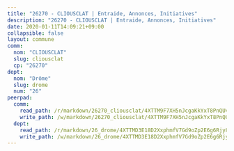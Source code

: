 ```yaml
---
title: "26270 - CLIOUSCLAT | Entraide, Annonces, Initiatives"
description: "26270 - CLIOUSCLAT | Entraide, Annonces, Initiatives"
date: 2020-01-11T14:09:21+09:00
collapsible: false
layout: commune
comm:
  nom: "CLIOUSCLAT"
  slug: cliousclat
  cp: "26270"
dept:
  nom: "Drôme"
  slug: drome
  num: "26"
peerpad:
  comm:
    read_path: /r/markdown/26270_cliousclat/4XTTM9F7XH5nJcgaKkYxT8PnQUvCNjhN7YKTJX3JM3MgdKJsv
    write_path: /w/markdown/26270_cliousclat/4XTTM9F7XH5nJcgaKkYxT8PnQUvCNjhN7YKTJX3JM3MgdKJsv-K3TgUofUudhwuNczWcHd5G94qBdQv6GwzpjgiQoNYs49F5z8Wo2At9meoBrnLV1PpG5A8bsHdL3WyCGdPiLeTwaFQZiZ8HarHvgB941KADtwkksZ1yTdH47ii2aEtgepf3F4bjHN
  dept:
    read_path: /r/markdown/26_drome/4XTTMD3E18D2XxphmfV7Gd9oZp2E6g6Rjy8yoyyuT4SyeeDZv
    write_path: /w/markdown/26_drome/4XTTMD3E18D2XxphmfV7Gd9oZp2E6g6Rjy8yoyyuT4SyeeDZv-K3TgUGX4nG6FnUgVjDeodHJBzD4Z7jTqAJwquijk1LCW8AWc9CAemuRZDQCZC8aha3sgQcHNRUHizJ1bQGiTeNjxAKKxoxsNxcJ7pjGzQ4icP1ftCA9sHED31LddZbCgpf6zkM4Q
---
```


